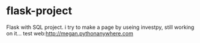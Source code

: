 # flask-project

Flask with SQL project.
i try to make a page by useing investpy, still working on it...
test web:http://megan.pythonanywhere.com

